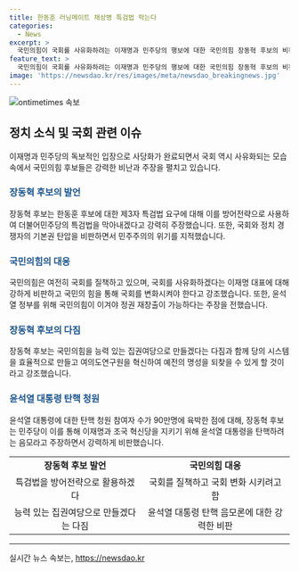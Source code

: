 ```yaml
---
title: 한동훈 러닝메이트 채상병 특검법 막는다
categories:
  - News
excerpt: >
  국민의힘이 국회를 사유화하려는 이재명과 민주당의 행보에 대한 국민의힘 장동혁 후보의 비판과 대응을 통해 현재 정치적 상황의 긴장감과 중요성이 고조되고 있다. 장 후보는 국민의 힘을 강력한 집권당으로 만들겠다는 다짐과 윤석열 정부를 지키기 위한 행보를 강조하며 국회의 위기 상황을 우려하는 목소리에 발 맞추고 있다.
feature_text: >
  국민의힘이 국회를 사유화하려는 이재명과 민주당의 행보에 대한 국민의힘 장동혁 후보의 비판과 대응을 통해 현재 정치적 상황의 긴장감과 중요성이 고조되고 있다. 장 후보는 국민의 힘을 강력한 집권당으로 만들겠다는 다짐과 윤석열 정부를 지키기 위한 행보를 강조하며 국회의 위기 상황을 우려하는 목소리에 발 맞추고 있다.
image: 'https://newsdao.kr/res/images/meta/newsdao_breakingnews.jpg'
---
```


<p><img src="https://newsdao.kr/res/images/meta/newsdao_breakingnews.jpg" alt="ontimetimes 속보" /></p>

<h2 data-ke-size="size26">정치 소식 및 국회 관련 이슈</h2>

<p data-ke-size="size16">이재명과 민주당의 독보적인 입장으로 사당화가 완료되면서 국회 역시 사유화되는 모습 속에서 국민의힘 후보들은 강력한 비난과 주장을 펼치고 있습니다.</p>

<h3><b><span style="color: #1a5490;">장동혁 후보의 발언</span></b></h3>

<p data-ke-size="size16">장동혁 후보는 한동훈 후보에 대한 제3자 특검법 요구에 대해 이를 방어전략으로 사용하여 더불어민주당의 특검법을 막아내겠다고 강력히 주장했습니다. 또한, 국회와 정치 경쟁자의 기본권 탄압을 비판하면서 민주주의의 위기를 지적했습니다.</p>

<h3><b><span style="color: #1a5490;">국민의힘의 대응</span></b></h3>

<p data-ke-size="size16">국민의힘은 여전히 국회를 질책하고 있으며, 국회를 사유화하겠다는 이재명 대표에 대해 강하게 비판하고 국민의 힘을 통해 국회를 변화시켜야 한다고 강조했습니다. 또한, 윤석열 정부를 위해 국민의힘이 이겨야 정권 재창출이 가능하다는 주장을 전했습니다.</p>

<h3><b><span style="color: #1a5490;">장동혁 후보의 다짐</span></b></h3>

<p data-ke-size="size16">장동혁 후보는 국민의힘을 능력 있는 집권여당으로 만들겠다는 다짐과 함께 당의 시스템을 효율적으로 만들고 여의도연구원을 혁신하여 예전의 명성을 되찾을 수 있게 할 것이라고 강조했습니다.</p>

<h3><b><span style="color: #1a5490;">윤석열 대통령 탄핵 청원</span></b></h3>

<p data-ke-size="size16">윤석열 대통령에 대한 탄핵 청원 참여자 수가 90만명에 육박한 점에 대해, 장동혁 후보는 민주당이 이를 통해 이재명과 조국 혁신당을 지키기 위해 윤석열 대통령을 탄핵하려는 음모라고 주장하면서 강력하게 비판했습니다.</p>

<table>
  <tr>
    <td style="text-align: center; height: 17px;"><b>장동혁 후보 발언</b></td>
    <td style="text-align: center; height: 17px;"><b>국민의힘 대응</b></td>
  </tr>
  <tr>
    <td style="text-align: center; height: 17px;">특검법을 방어전략으로 활용하겠다</td>
    <td style="text-align: center; height: 17px;">국회를 질책하고 국회 변화 시키려고 함</td>
  </tr>
  <tr>
    <td style="text-align: center; height: 17px;">능력 있는 집권여당으로 만들겠다는 다짐</td>
    <td style="text-align: center; height: 17px;">윤석열 대통령 탄핵 음모론에 대한 강력한 비판</td>
  </tr>
</table>

<hr>
실시간 뉴스 속보는, <a href="https://newsdao.kr" rel="dofollow">https://newsdao.kr</a>


